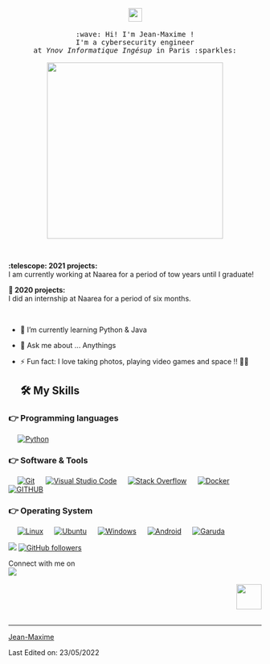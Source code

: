 


<!--
### Hi i am Jean-Maxime 👋
**T412T/T412T** is a ✨ _special_ ✨ repository because its `README.md` (this file) appears on your GitHub profile.

Here are some ideas to get you started:

- 🔭 I’m currently working on ...
- 🌱 I’m currently learning ...
- 👯 I’m looking to collaborate on ...
- 🤔 I’m looking for help with ...
- 💬 Ask me about ...
- 📫 How to reach me: ...
- 😄 Pronouns: ...
- ⚡ Fun fact: ...
-->


<p align="center">
  <img src="https://d1csarkz8obe9u.cloudfront.net/posterpreviews/france-flag-template-design-5ec2fe80aa53cdbf5f8d6db13e509ce8_screen.jpg?ts=1594238601" width="27px">
  <br><br>
  <samp>
    :wave: Hi! I'm Jean-Maxime ! 
    <br>I'm a cybersecurity engineer
    <br>at <em>Ynov Informatique Ingésup</em> in Paris :sparkles:<br><br>
    <img src="https://c.tenor.com/UGOuQMZHsf8AAAAC/mars-planet.gif" width="350px" align="center">
    </samp>
</p>

<br>

<p>
  <b>:telescope: 2021 projects:</b><br>
I am currently working at Naarea for a period of tow years until I graduate!

<b>:telescope: 2020 projects:</b><br>
I did an internship at Naarea for a period of six months. 

</p>
<br>
<p>
  
- 🌱 I’m currently learning Python & Java
  
- 💬 Ask me about ... Anythings
  
- ⚡ Fun fact: I love taking photos, playing video games and space !! 👨‍🚀


  ## 🛠️ My Skills

### 👉 Programming languages

<p> 
  &emsp;
  <a href="https://python.org/">
    <img alt="Python" src="https://img.shields.io/badge/Python-FFD43B?style=for-the-badge&logo=python&logoColor=darkgreen"/>
  </a>
  <!--
&emsp;
  <a href="https://www.java.com/en/">
    <img alt="Java" src="https://img.shields.io/badge/Java-ED8B00?style=for-the-badge&logo=java&logoColor=white"/>
  </a>
-->

</p>

 ### 👉 Software & Tools
 
<p>
  
    
  &emsp;
    <a href="#"><img alt="Git" src="https://img.shields.io/badge/Git-F05032?style=for-the-badge&logo=git&logoColor=white"></a>
  &emsp;
    <a href="#"><img alt="Visual Studio Code" src="https://img.shields.io/badge/Visual_Studio_Code-0078D4?style=for-the-badge&logo=visual%20studio%20code&logoColor=white"></a>
  &emsp;
    <a href="#"><img alt="Stack Overflow" src="https://img.shields.io/badge/Stack_Overflow-FE7A16?style=for-the-badge&logo=stack-overflow&logoColor=white"></a>
    &emsp;
    <a href="#"><img alt="Docker" src="https://img.shields.io/badge/Docker-2CA5E0?style=for-the-badge&logo=docker&logoColor=white"></a>
     &emsp;
   <a href="https://"><img src="https://img.shields.io/static/v1?label=&message=GITHUB&color=%23181717&style=for-the-badge&logo=github&logoColor=whitesmoke" alt="GITHUB"></a>
     &emsp;
    
    
</p>

 ### 👉  Operating System 
 
 <p>
  
  &emsp;
    <a href="#"><img alt="Linux" src="https://img.shields.io/badge/Linux-FCC624?style=for-the-badge&logo=linux&logoColor=black"></a>
    &emsp;
    <a href="#"><img alt="Ubuntu" src="https://img.shields.io/badge/Ubuntu-E95420?style=for-the-badge&logo=ubuntu&logoColor=white"></a>
    &emsp;
     <a href="#"><img alt="Windows" src="https://img.shields.io/badge/Windows-0078D6?style=for-the-badge&logo=windows&logoColor=white"></a>
    &emsp;
     <a href="#"><img alt="Android" src="https://img.shields.io/badge/Android-3DDC84?style=for-the-badge&logo=android&logoColor=white"></a>
    &emsp;
  <a href="#"><img alt="Garuda" src="https://img.shields.io/badge/Garuda-FF6C37?style=for-the-badge&logo=Postman&logoColor=white"></a>
    &emsp;
  
  
  <img src="https://profile-counter.glitch.me/T412T/count.svg">  [![GitHub followers](https://img.shields.io/github/followers/T412T.svg?style=social&label=Followers)](https://github.com/T412T?tab=followers)



<p>Connect with me on
<br>
<a target="_blank" href="https://www.linkedin.com/in/jean-maxime-alexandre/"><img src="https://img.shields.io/badge/-LinkedIn-0077B5?style=for-the-badge&logo=Linkedin&logoColor=white"></img></a>
&emsp;

<p align="right">
  <img src="https://emoji.gg/assets/emoji/7333-parrotdance.gif" width="50px">
  <br><br>
  <samp>

------

[Jean-Maxime]([https://github.com/T412T])

Last Edited on: 23/05/2022
